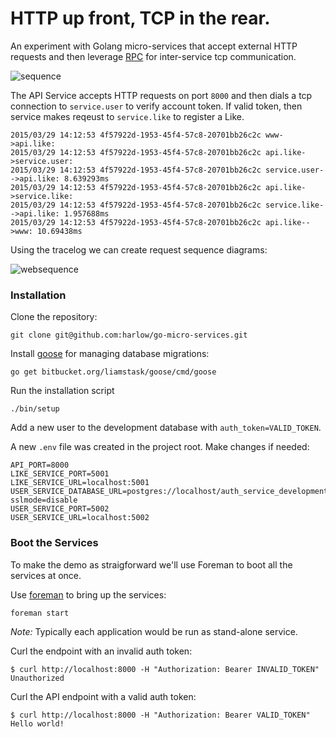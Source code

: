 # HTTP up front, TCP in the rear.

An experiment with Golang micro-services that accept external HTTP requests and then
leverage [RPC][3] for inter-service tcp communication.

![sequence](https://cloud.githubusercontent.com/assets/739782/6883107/ac49593a-d55b-11e4-8f3e-9c9675db0002.png)

The API Service accepts HTTP requests on port `8000` and then dials a tcp connection
to `service.user` to verify account token. If valid token, then service makes reqeust to
`service.like` to register a Like.

```
2015/03/29 14:12:53 4f57922d-1953-45f4-57c8-20701bb26c2c www->api.like:
2015/03/29 14:12:53 4f57922d-1953-45f4-57c8-20701bb26c2c api.like->service.user:
2015/03/29 14:12:53 4f57922d-1953-45f4-57c8-20701bb26c2c service.user-->api.like: 8.639293ms
2015/03/29 14:12:53 4f57922d-1953-45f4-57c8-20701bb26c2c api.like->service.like:
2015/03/29 14:12:53 4f57922d-1953-45f4-57c8-20701bb26c2c service.like-->api.like: 1.957688ms
2015/03/29 14:12:53 4f57922d-1953-45f4-57c8-20701bb26c2c api.like-->www: 10.69438ms
```

Using the tracelog we can create request sequence diagrams:

![websequence](https://cloud.githubusercontent.com/assets/739782/6883457/19270dc2-d56b-11e4-9838-129b8d882518.png)

### Installation

Clone the repository:

    git clone git@github.com:harlow/go-micro-services.git

Install [goose][1] for managing database migrations:

    go get bitbucket.org/liamstask/goose/cmd/goose

Run the installation script

    ./bin/setup

Add a new user to the development database with `auth_token=VALID_TOKEN`.

A new `.env` file was created in the project root. Make changes if needed:

    API_PORT=8000
    LIKE_SERVICE_PORT=5001
    LIKE_SERVICE_URL=localhost:5001
    USER_SERVICE_DATABASE_URL=postgres://localhost/auth_service_development?sslmode=disable
    USER_SERVICE_PORT=5002
    USER_SERVICE_URL=localhost:5002

### Boot the Services

To make the demo as straigforward we'll use Foreman to boot all the services at once.

Use [foreman][2] to bring up the services:

    foreman start

_Note:_ Typically each application would be run as stand-alone service.

Curl the endpoint with an invalid auth token:

    $ curl http://localhost:8000 -H "Authorization: Bearer INVALID_TOKEN"
    Unauthorized

Curl the API endpoint with a valid auth token:

    $ curl http://localhost:8000 -H "Authorization: Bearer VALID_TOKEN"
    Hello world!

[1]: https://bitbucket.org/liamstask/goose
[2]: https://github.com/ddollar/foreman
[3]: http://golang.org/pkg/net/rpc/
[4]: http://golang.org/pkg/encoding/gob/
